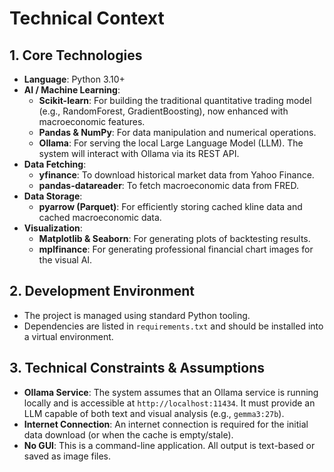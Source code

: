 # Technical Context

## 1. Core Technologies
- **Language**: Python 3.10+
- **AI / Machine Learning**:
    - **Scikit-learn**: For building the traditional quantitative trading model (e.g., RandomForest, GradientBoosting), now enhanced with macroeconomic features.
    - **Pandas & NumPy**: For data manipulation and numerical operations.
    - **Ollama**: For serving the local Large Language Model (LLM). The system will interact with Ollama via its REST API.
- **Data Fetching**:
    - **yfinance**: To download historical market data from Yahoo Finance.
    - **pandas-datareader**: To fetch macroeconomic data from FRED.
- **Data Storage**:
    - **pyarrow (Parquet)**: For efficiently storing cached kline data and cached macroeconomic data.
- **Visualization**:
    - **Matplotlib & Seaborn**: For generating plots of backtesting results.
    - **mplfinance**: For generating professional financial chart images for the visual AI.

## 2. Development Environment
- The project is managed using standard Python tooling.
- Dependencies are listed in `requirements.txt` and should be installed into a virtual environment.

## 3. Technical Constraints & Assumptions
- **Ollama Service**: The system assumes that an Ollama service is running locally and is accessible at `http://localhost:11434`. It must provide an LLM capable of both text and visual analysis (e.g., `gemma3:27b`).
- **Internet Connection**: An internet connection is required for the initial data download (or when the cache is empty/stale).
- **No GUI**: This is a command-line application. All output is text-based or saved as image files.
